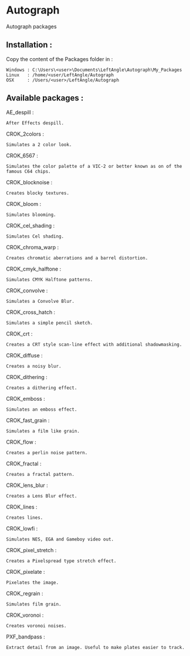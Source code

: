 # Autograph
Autograph packages

## Installation :

Copy the content of the Packages folder in :

	Windows : C:\Users\<user>\Documents\LeftAngle\Autograph\My_Packages
	Linux   : /home/<user/LeftAngle/Autograph
	OSX     : /Users/<user>/LeftAngle/Autograph




## Available packages :

AE_despill :

	After Effects despill.


CROK_2colors : 

	Simulates a 2 color look.


CROK_6567 : 

	Simulates the color palette of a VIC-2 or better known as on of the famous C64 chips.


CROK_blocknoise : 

	Creates blocky textures.


CROK_bloom : 

	Simulates blooming.


CROK_cel_shading :

	Simulates Cel shading.


CROK_chroma_warp :

	Creates chromatic aberrations and a barrel distortion.


CROK_cmyk_halftone :

	Simulates CMYK Halftone patterns.


CROK_convolve :

	Simulates a Convolve Blur.


CROK_cross_hatch :

	Simulates a simple pencil sketch.


CROK_crt :

	Creates a CRT style scan-line effect with additional shadowmasking.


CROK_diffuse :

	Creates a noisy blur.


CROK_dithering :

	Creates a dithering effect.


CROK_emboss :

	Simulates an emboss effect.


CROK_fast_grain :

	Simulates a film like grain.


CROK_flow :

	Creates a perlin noise pattern.


CROK_fractal :

	Creates a fractal pattern.


CROK_lens_blur :

	Creates a Lens Blur effect.


CROK_lines :

	Creates lines.


CROK_lowfi :

	Simulates NES, EGA and Gameboy video out.


CROK_pixel_stretch :

	Creates a Pixelspread type stretch effect.


CROK_pixelate :

	Pixelates the image.


CROK_regrain :

	Simulates film grain.


CROK_voronoi :

	Creates voronoi noises.


PXF_bandpass :

	Extract detail from an image. Useful to make plates easier to track.














